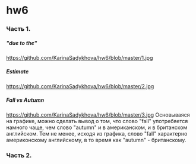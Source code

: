 # hw6
### Часть 1.
##### "due to the" 
https://github.com/KarinaSadykhova/hw6/blob/master/1.jpg
##### Estimate
https://github.com/KarinaSadykhova/hw6/blob/master/2.jpg
##### Fall vs Autumn
https://github.com/KarinaSadykhova/hw6/blob/master/3.jpg
Основываяся на графике, можно сделать вывод о том, что слово "fall" употребяется намного чаще, чем слово "autumn" и в американском, и в британском английском. Тем не менее, исходя из графика, слово "fall" характерно америконскому английскому, в то время как "autumn" - британскому. 
### Часть 2.
